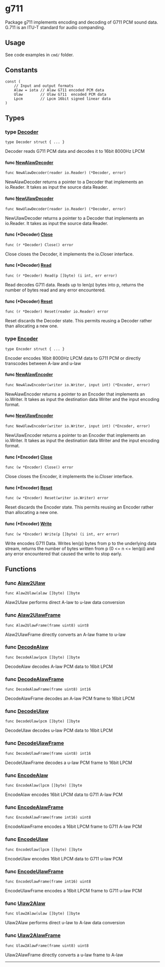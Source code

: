# g711

Package g711 implements encoding and decoding of G711 PCM sound data.
G.711 is an ITU-T standard for audio companding.

## Usage

See code examples in `cmd/` folder.

## Constants

```golang
const (
    // Input and output formats
    Alaw = iota // Alaw G711 encoded PCM data
    Ulaw        // Ulaw G711  encoded PCM data
    Lpcm        // Lpcm 16bit signed linear data
)
```
## Types

### type [Decoder](/g711.go#L30)

`type Decoder struct { ... }`

Decoder reads G711 PCM data and decodes it to 16bit 8000Hz LPCM

#### func [NewAlawDecoder](/g711.go#L46)

`func NewAlawDecoder(reader io.Reader) (*Decoder, error)`

NewAlawDecoder returns a pointer to a Decoder that implements an io.Reader.
It takes as input the source data Reader.

#### func [NewUlawDecoder](/g711.go#L59)

`func NewUlawDecoder(reader io.Reader) (*Decoder, error)`

NewUlawDecoder returns a pointer to a Decoder that implements an io.Reader.
It takes as input the source data Reader.

#### func (*Decoder) [Close](/g711.go#L107)

`func (r *Decoder) Close() error`

Close closes the Decoder, it implements the io.Closer interface.

#### func (*Decoder) [Read](/g711.go#L138)

`func (r *Decoder) Read(p []byte) (i int, err error)`

Read decodes G711 data. Reads up to len(p) bytes into p, returns the number
of bytes read and any error encountered.

#### func (*Decoder) [Reset](/g711.go#L119)

`func (r *Decoder) Reset(reader io.Reader) error`

Reset discards the Decoder state. This permits reusing a Decoder rather than allocating a new one.

### type [Encoder](/g711.go#L37)

`type Encoder struct { ... }`

Encoder encodes 16bit 8000Hz LPCM data to G711 PCM or
directly transcodes between A-law and u-law

#### func [NewAlawEncoder](/g711.go#L72)

`func NewAlawEncoder(writer io.Writer, input int) (*Encoder, error)`

NewAlawEncoder returns a pointer to an Encoder that implements an io.Writer.
It takes as input the destination data Writer and the input encoding format.

#### func [NewUlawEncoder](/g711.go#L90)

`func NewUlawEncoder(writer io.Writer, input int) (*Encoder, error)`

NewUlawEncoder returns a pointer to an Encoder that implements an io.Writer.
It takes as input the destination data Writer and the input encoding format.

#### func (*Encoder) [Close](/g711.go#L113)

`func (w *Encoder) Close() error`

Close closes the Encoder, it implements the io.Closer interface.

#### func (*Encoder) [Reset](/g711.go#L128)

`func (w *Encoder) Reset(writer io.Writer) error`

Reset discards the Encoder state. This permits reusing an Encoder rather than allocating a new one.

#### func (*Encoder) [Write](/g711.go#L152)

`func (w *Encoder) Write(p []byte) (i int, err error)`

Write encodes G711 Data. Writes len(p) bytes from p to the underlying data stream,
returns the number of bytes written from p (0 <= n <= len(p)) and any error encountered
that caused the write to stop early.

## Functions

### func [Alaw2Ulaw](/alaw.go#L115)

`func Alaw2Ulaw(alaw []byte) []byte`

Alaw2Ulaw performs direct A-law to u-law data conversion

### func [Alaw2UlawFrame](/alaw.go#L124)

`func Alaw2UlawFrame(frame uint8) uint8`

Alaw2UlawFrame directly converts an A-law frame to u-law

### func [DecodeAlaw](/alaw.go#L99)

`func DecodeAlaw(pcm []byte) []byte`

DecodeAlaw decodes A-law PCM data to 16bit LPCM

### func [DecodeAlawFrame](/alaw.go#L110)

`func DecodeAlawFrame(frame uint8) int16`

DecodeAlawFrame decodes an A-law PCM frame to 16bit LPCM

### func [DecodeUlaw](/ulaw.go#L103)

`func DecodeUlaw(pcm []byte) []byte`

DecodeUlaw decodes u-law PCM data to 16bit LPCM

### func [DecodeUlawFrame](/ulaw.go#L114)

`func DecodeUlawFrame(frame uint8) int16`

DecodeUlawFrame decodes a u-law PCM frame to 16bit LPCM

### func [EncodeAlaw](/alaw.go#L74)

`func EncodeAlaw(lpcm []byte) []byte`

EncodeAlaw encodes 16bit LPCM data to G711 A-law PCM

### func [EncodeAlawFrame](/alaw.go#L83)

`func EncodeAlawFrame(frame int16) uint8`

EncodeAlawFrame encodes a 16bit LPCM frame to G711 A-law PCM

### func [EncodeUlaw](/ulaw.go#L79)

`func EncodeUlaw(lpcm []byte) []byte`

EncodeUlaw encodes 16bit LPCM data to G711 u-law PCM

### func [EncodeUlawFrame](/ulaw.go#L88)

`func EncodeUlawFrame(frame int16) uint8`

EncodeUlawFrame encodes a 16bit LPCM frame to G711 u-law PCM

### func [Ulaw2Alaw](/ulaw.go#L119)

`func Ulaw2Alaw(ulaw []byte) []byte`

Ulaw2Alaw performs direct u-law to A-law data conversion

### func [Ulaw2AlawFrame](/ulaw.go#L128)

`func Ulaw2AlawFrame(frame uint8) uint8`

Ulaw2AlawFrame directly converts a u-law frame to A-law

---
